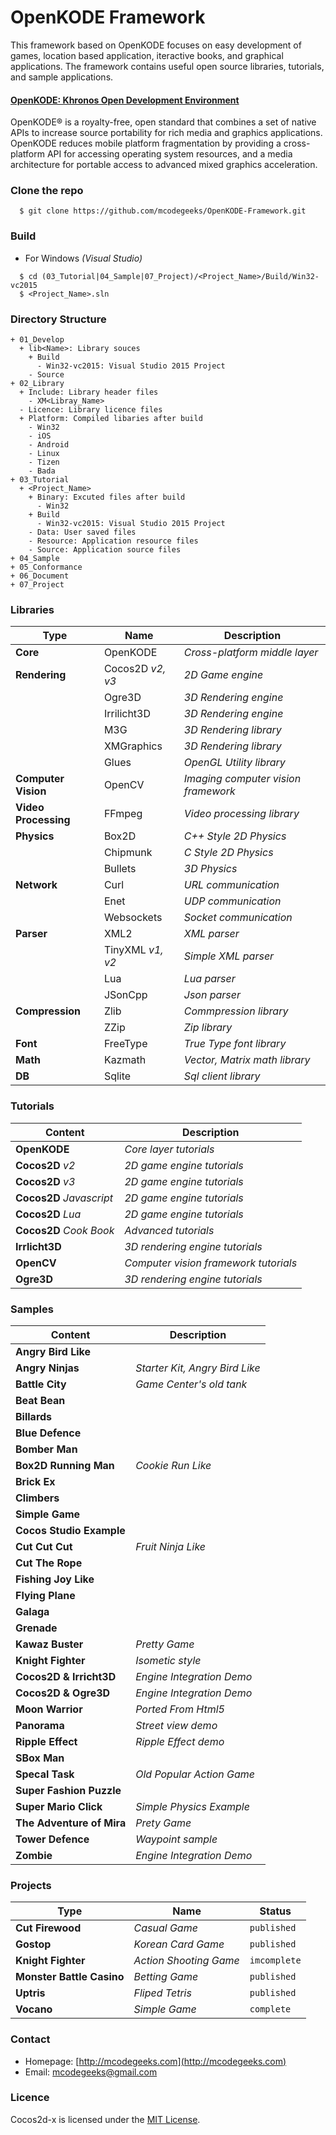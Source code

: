 # OpenKODE Framework
This framework based on OpenKODE focuses on easy development of games, location based application, iteractive books, and graphical applications. The framework contains useful open source libraries, tutorials, and sample applications.

#### [OpenKODE: Khronos Open Development Environment](https://www.khronos.org/openkode/)
OpenKODE® is a royalty-free, open standard that combines a set of native APIs to increase source portability for rich media and graphics applications. OpenKODE reduces mobile platform fragmentation by providing a cross-platform API for accessing operating system resources, and a media architecture for portable access to advanced mixed graphics acceleration.

### Clone the repo
``` 
  $ git clone https://github.com/mcodegeeks/OpenKODE-Framework.git 
```

### Build 
  * For Windows *(Visual Studio)*
``` 
  $ cd (03_Tutorial|04_Sample|07_Project)/<Project_Name>/Build/Win32-vc2015
  $ <Project_Name>.sln
```

### Directory Structure
```
+ 01_Develop
  + lib<Name>: Library souces 
    + Build
      - Win32-vc2015: Visual Studio 2015 Project 
    - Source
+ 02_Library
  + Include: Library header files
    - XM<Libray_Name>
  - Licence: Library licence files
  + Platform: Compiled libaries after build
    - Win32
    - iOS
    - Android
    - Linux
    - Tizen
    - Bada
+ 03_Tutorial
  + <Project_Name>
    + Binary: Excuted files after build
      - Win32
    + Build
      - Win32-vc2015: Visual Studio 2015 Project
    - Data: User saved files
    - Resource: Application resource files
    - Source: Application source files
+ 04_Sample
+ 05_Conformance
+ 06_Document
+ 07_Project
```

### Libraries
| Type | Name | Description |
| --- | --- | --- |
| **Core** | OpenKODE | *Cross-platform middle layer* |
| **Rendering** | Cocos2D *v2, v3* | *2D Game engine* |
| | Ogre3D | *3D Rendering engine* |
| | Irrilicht3D | *3D Rendering engine* |
| | M3G | *3D Rendering library* |
| | XMGraphics | *3D Rendering library* |
| | Glues | *OpenGL Utility library* |
| **Computer Vision** | OpenCV | *Imaging computer vision framework* |
| **Video Processing** | FFmpeg | *Video processing library* |
| **Physics** | Box2D | *C++ Style 2D Physics* |
|             | Chipmunk | *C Style 2D Physics* |
|             | Bullets | *3D Physics* |
| **Network** | Curl | *URL communication* |
|             | Enet | *UDP communication* |
|             | Websockets | *Socket communication* |
| **Parser**  | XML2 | *XML parser* |
|             | TinyXML *v1, v2* | *Simple XML parser* |
|             | Lua | *Lua parser* |
|             | JSonCpp | *Json parser* |
| **Compression** | Zlib | *Commpression library* |
|                 | ZZip | *Zip library* |
| **Font** | FreeType | *True Type font library* |
| **Math** | Kazmath | *Vector, Matrix math library* |
| **DB** | Sqlite | *Sql client library* |

### Tutorials
| Content | Description |
| --- | --- |
| **OpenKODE** | *Core layer tutorials* |
| **Cocos2D** *v2* | *2D game engine tutorials* |
| **Cocos2D** *v3* | *2D game engine tutorials* |
| **Cocos2D** *Javascript* | *2D game engine tutorials* |
| **Cocos2D** *Lua* | *2D game engine tutorials* |
| **Cocos2D** *Cook Book* | *Advanced tutorials* |
| **Irrlicht3D** | *3D rendering engine tutorials* |
| **OpenCV** | *Computer vision framework tutorials* |
| **Ogre3D** | *3D rendering engine tutorials* |

### Samples
| Content | Description |
| --- | --- |
| **Angry Bird Like** | |
| **Angry Ninjas** | *Starter Kit, Angry Bird Like* |
| **Battle City** | *Game Center's old tank* |
| **Beat Bean** | |
| **Billards** | |
| **Blue Defence** | 
| **Bomber Man** | | 
| **Box2D Running Man** | *Cookie Run Like* |
| **Brick Ex** | |
| **Climbers** | |
| **Simple Game** | | 
| **Cocos Studio Example** | |
| **Cut Cut Cut** | *Fruit Ninja Like* |
| **Cut The Rope** | |
| **Fishing Joy Like** | |
| **Flying Plane** | |
| **Galaga** | |
| **Grenade** | |
| **Kawaz Buster** | *Pretty Game* |
| **Knight Fighter** | *Isometic style* |
| **Cocos2D & Irricht3D** | *Engine Integration Demo* |
| **Cocos2D & Ogre3D** | *Engine Integration Demo* |
| **Moon Warrior** | *Ported From Html5* |
| **Panorama** | *Street view demo* |
| **Ripple Effect** | *Ripple Effect demo* |
| **SBox Man** | |
| **Specal Task** | *Old Popular Action Game* |
| **Super Fashion Puzzle** | |
| **Super Mario Click** | *Simple Physics Example* |
| **The Adventure of Mira** | *Prety Game* |
| **Tower Defence** | *Waypoint sample* |
| **Zombie** | *Engine Integration Demo* |

### Projects 
| Type | Name | Status |
| --- | --- | --- | 
| **Cut Firewood** | *Casual Game* | `published` |
| **Gostop** | *Korean Card Game* | `published` |
| **Knight Fighter** | *Action Shooting Game* | `imcomplete` |
| **Monster Battle Casino** | *Betting Game* | `published` |
| **Uptris** | *Fliped Tetris* | `published` |
| **Vocano** | *Simple Game* | `complete` |

### Contact
* Homepage: [http://mcodegeeks.com](http://mcodegeeks.com)
* Email: [mcodegeeks@gmail.com](mailto:mcodegeeks@gmail.com)
 
### Licence
Cocos2d-x is licensed under the [MIT License](https://opensource.org/licenses/MIT).
